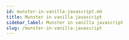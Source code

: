 ```yaml
---
id: munster-in-vanilla-javascript.md
title: Munster in vanilla javascript
sidebar_label: Munster in vanilla javascript
slug: /munster-in-vanilla-javascript
---
```


